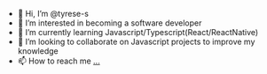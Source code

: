 - 👋 Hi, I’m @tyrese-s
- 👀 I’m interested in becoming a software developer
- 🌱 I’m currently learning Javascript/Typescript(React/ReactNative)
- 💞️ I’m looking to collaborate on Javascript projects to improve my knowledge
- 📫 How to reach me [...](https://www.linkedin.com/in/tyrese-sylvester/)

<!---
tyrese-s/tyrese-s is a ✨ special ✨ repository because its `README.md` (this file) appears on your GitHub profile.
You can click the Preview link to take a look at your changes.
--->
